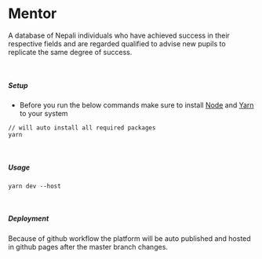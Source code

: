 # Mentor

A database of Nepali individuals who have achieved success in their respective fields and are regarded qualified to advise new pupils to replicate the same degree of success.

<br/>

##### Setup

- Before you run the below commands make sure to install [Node](https://nodejs.org/en/download) and [Yarn](https://classic.yarnpkg.com/lang/en/docs/install/#mac-stable) to your system

```shell
// will auto install all required packages
yarn
```
<br/>

##### Usage

```shell
yarn dev --host
```
<br/>

##### Deployment

Because of github workflow the platform will be auto published and hosted in github pages after the master branch changes.
